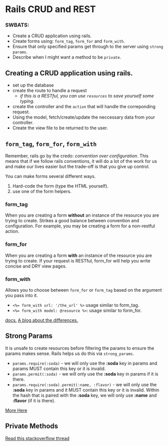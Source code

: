 # Rails CRUD and REST
### SWBATS:
* Create a CRUD application using rails.
* Create forms using: `form_tag`, `form_for` and `form_with`.
* Ensure that only specified params get through to the server using `strong params`.
* Describe when I might want a method to be `private`.

## Creating a CRUD application using rails.
* set up the database
* create the route to handle a request
  * *if this is a RESTful, you can use `resources` to save yourself some typing.*
* create the controller and the `action` that will handle the correponding request.
* Using the model, fetch/create/update the neccessary data from your controller.
* Create the view file to be returned to the user.

## `form_tag`, `form_for`, `form_with`
Remember, rails go by the credo: *convention over configuration*. This means that if we follow rails conventions, it will do a lot of the work for us and make our lives easier but the trade-off is that you give up control.

You can make forms several different ways.
  1) Hard-code the form (type the HTML yourself).
  2) use one of the form helpers.

### form_tag
When you are creating a form **without** an instance of the resource you are trying to create. Strikes a good balance between convention and configuration. For example, you may be creating a form for a non-restful action.
### form_for
When you are creating a form **with** an instance of the resource you are trying to create. If your request is RESTful, form_for will help you write concise and DRY view pages.
### form_with
Allows you to choose between `form_for` or `form_tag` based on the argument you pass into it.
* `<%= form_with url: '/the_url' %>` usage similar to form_tag.
* `<%= form_with model: @resource %>`: usage similar to form_for.

[docs.](https://api.rubyonrails.org/classes/ActionView/Helpers/FormHelper.html#method-i-form_with)
[A blog about the differences.](https://medium.com/@tinchorb/form-with-building-html-forms-in-rails-5-1-f30bd60ef52d)

## Strong Params
It is unsafe to create resources before filtering the params to ensure the params makes sense. Rails helps us do this via `strong_params`.
* `params.require(:soda)` - we will only use the **:soda** key in params and params MUST contain this key or it is invalid.
* `params.permit(:soda)` - we will only use the **:soda** key in params if it is there.
* `params.require(:soda).permit(:name, :flavor)` - we will only use the **:soda** key in params and it MUST contain this key or it is invalid. Within the hash that is paired with the **:soda** key, we will only use **:name** and **:flavor** (if it is there).

[More Here](https://stackoverflow.com/questions/45748187/what-does-require-do-when-defining-strong-parameter#answers)

## Private Methods
[Read this stackoverflow thread](https://stackoverflow.com/questions/2620699/why-private-methods-in-the-object-oriented)
